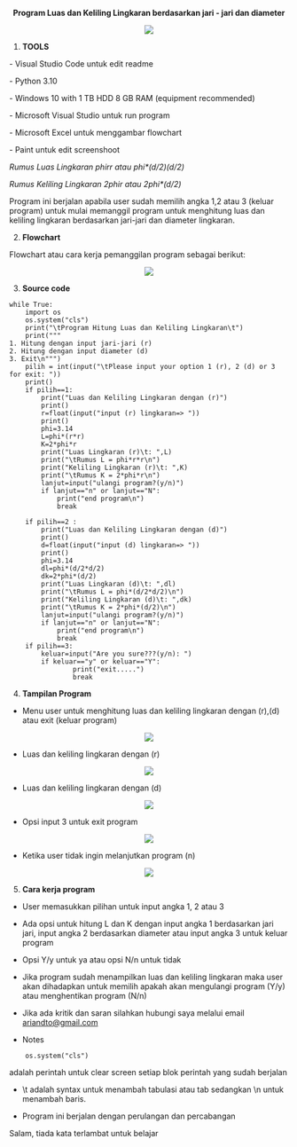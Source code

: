 <p align="center">
<b>Program Luas dan Keliling Lingkaran berdasarkan jari - jari dan diameter</b>
</p>
<p>

<p align="center">
<img src="https://github.com/ariandto/program_Luaskelilinglingkaran/blob/main/pic/sc13.png"/>
<p align="center">
</p>

1. <b>TOOLS<p></b>
<p>
- Visual Studio Code untuk edit readme<P>
- Python 3.10<p>
- Windows 10 with 1 TB HDD 8 GB RAM (equipment recommended)<p>
- Microsoft Visual Studio untuk run program<p>
- Microsoft Excel untuk menggambar flowchart<p>
- Paint untuk edit screenshoot<p>

 <i>Rumus Luas Lingkaran phi*r*r atau phi*(d/2)*(d/2)<p></i>
 <i>Rumus Keliling Lingkaran 2*phi*r atau 2*phi*(d/2)</p></i>

Program ini berjalan apabila user sudah memilih angka 1,2 atau 3 (keluar program) untuk mulai memanggil program untuk menghitung luas dan keliling lingkaran berdasarkan jari-jari dan diameter lingkaran.<p>
</p>

2. <b>Flowchart<p></b>

Flowchart atau cara kerja pemanggilan program sebagai berikut:<p>

<p align="center">
<img src="https://github.com/ariandto/program_Luaskelilinglingkaran/blob/main/pic/sc12.png"/>
</p>

3. <b>Source code<p></b>
```
while True:
    import os
    os.system("cls")
    print("\tProgram Hitung Luas dan Keliling Lingkaran\t")
    print("""
1. Hitung dengan input jari-jari (r)
2. Hitung dengan input diameter (d)
3. Exit\n""")
    pilih = int(input("\tPlease input your option 1 (r), 2 (d) or 3 for exit: "))
    print()
    if pilih==1:
        print("Luas dan Keliling Lingkaran dengan (r)")
        print()
        r=float(input("input (r) lingkaran=> "))
        print()
        phi=3.14
        L=phi*(r*r)
        K=2*phi*r
        print("Luas Lingkaran (r)\t: ",L)
        print("\tRumus L = phi*r*r\n")
        print("Keliling Lingkaran (r)\t: ",K)
        print("\tRumus K = 2*phi*r\n")  
        lanjut=input("ulangi program?(y/n)")
        if lanjut=="n" or lanjut=="N":
            print("end program\n")
            break

    if pilih==2 :
        print("Luas dan Keliling Lingkaran dengan (d)")
        print()
        d=float(input("input (d) lingkaran=> "))
        print()
        phi=3.14
        dl=phi*(d/2*d/2)
        dk=2*phi*(d/2)
        print("Luas Lingkaran (d)\t: ",dl)
        print("\tRumus L = phi*(d/2*d/2)\n")
        print("Keliling Lingkaran (d)\t: ",dk)
        print("\tRumus K = 2*phi*(d/2)\n")
        lanjut=input("ulangi program?(y/n)")
        if lanjut=="n" or lanjut=="N":
            print("end program\n")
            break
    if pilih==3:
        keluar=input("Are you sure???(y/n): ")
        if keluar=="y" or keluar=="Y":
                print("exit.....")
                break
```
4. <b>Tampilan Program<p></b>

- Menu user untuk menghitung luas dan keliling lingkaran dengan (r),(d) atau exit (keluar program)
<p align="center">
<img src="https://github.com/ariandto/program_Luaskelilinglingkaran/blob/main/pic/sc13.png"/>
</p>

- Luas dan keliling lingkaran dengan (r)
<p align="center">
<img src="https://github.com/ariandto/program_Luaskelilinglingkaran/blob/main/pic/sc14.png"/>
</p>

- Luas dan keliling lingkaran dengan (d)
<p align="center">
<img src="https://github.com/ariandto/program_Luaskelilinglingkaran/blob/main/pic/sc15.png"/>
</p>

- Opsi input 3 untuk exit program
<p align="center">
<img src="https://github.com/ariandto/program_Luaskelilinglingkaran/blob/main/pic/sc16.png"/>
</p>

- Ketika user tidak ingin melanjutkan program (n)
<p align="center">
<img src="https://github.com/ariandto/program_Luaskelilinglingkaran/blob/main/pic/sc17.png"/>
</p>

5. <b>Cara kerja program<p></b>
- User memasukkan pilihan untuk input angka 1, 2 atau 3<p>
- Ada opsi untuk hitung L dan K dengan input angka 1 berdasarkan jari jari, input angka 2 berdasarkan diameter atau input angka 3 untuk keluar program<p>
- Opsi Y/y untuk ya atau opsi N/n untuk tidak<P>
- Jika program sudah menampilkan luas dan keliling lingkaran maka user akan dihadapkan untuk memilih apakah akan mengulangi program (Y/y) atau menghentikan program (N/n)<p>
- Jika ada kritik dan saran silahkan hubungi saya melalui email ariandto@gmail.com<p>

- Notes<p>
```import os
    os.system("cls")
```
adalah perintah untuk clear screen setiap blok perintah yang sudah berjalan</p>

- \t adalah  syntax untuk menambah tabulasi atau tab sedangkan \n untuk menambah baris.<p>

- Program ini berjalan dengan perulangan dan percabangan</i><p>





Salam, tiada kata terlambat untuk belajar<p>